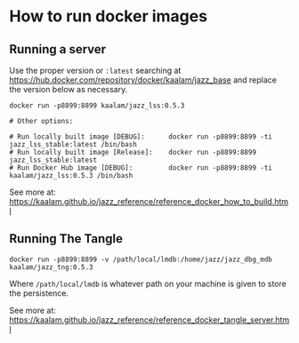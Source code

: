 # How to run docker images

## Running a server

Use the proper version or `:latest` searching at https://hub.docker.com/repository/docker/kaalam/jazz_base and replace the version below
as necessary.

```
docker run -p8899:8899 kaalam/jazz_lss:0.5.3

# Other options:

# Run locally built image [DEBUG]:		docker run -p8899:8899 -ti jazz_lss_stable:latest /bin/bash
# Run locally built image [Release]:	docker run -p8899:8899 jazz_lss_stable:latest
# Run Docker Hub image [DEBUG]:			docker run -p8899:8899 -ti kaalam/jazz_lss:0.5.3 /bin/bash
```

See more at: https://kaalam.github.io/jazz_reference/reference_docker_how_to_build.html


## Running The Tangle

```
docker run -p8899:8899 -v /path/local/lmdb:/home/jazz/jazz_dbg_mdb kaalam/jazz_tng:0.5.3
```

Where `/path/local/lmdb` is whatever path on your machine is given to store the persistence.

See more at: https://kaalam.github.io/jazz_reference/reference_docker_tangle_server.html
